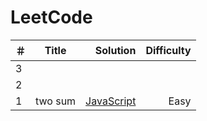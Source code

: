 # LeetCode
| ＃ | Title                                                          |  Solution  | Difficulty |
| ---|:--------------------------------------------------------------:| ----------:| ----------:|
| 3  |                                                                |  |            |
| 2  |                                                                |  |            |
| 1  | two sum                                                        | [JavaScript](http://www.baidu.com) | Easy       |

